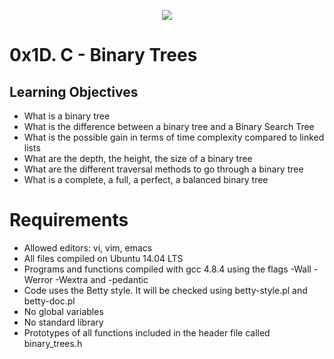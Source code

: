 <p align="center">
<img src="https://i.ibb.co/nMtRXQR/Holberton.png">
</p>

# 0x1D. C - Binary Trees

## Learning Objectives

- What is a binary tree
- What is the difference between a binary tree and a Binary Search Tree
- What is the possible gain in terms of time complexity compared to linked lists
- What are the depth, the height, the size of a binary tree
- What are the different traversal methods to go through a binary tree
- What is a complete, a full, a perfect, a balanced binary tree

# Requirements

- Allowed editors: vi, vim, emacs
- All files compiled on Ubuntu 14.04 LTS
- Programs and functions compiled with gcc 4.8.4 using the flags -Wall -Werror -Wextra and -pedantic
- Code uses the Betty style. It will be checked using betty-style.pl and betty-doc.pl
- No global variables
- No standard library
- Prototypes of all functions included in the header file called binary_trees.h
